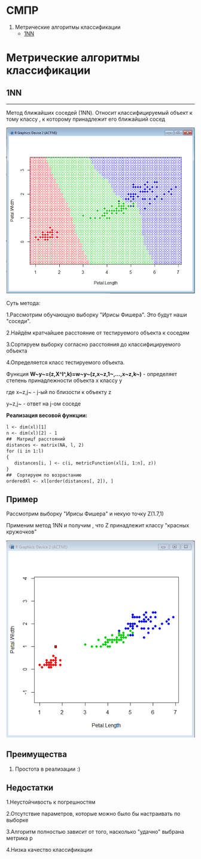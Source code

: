 # СМПР

1. Метрические алгоритмы классификации
    - [1NN](#1NN)
    
# Метрические алгоритмы классификации

## 1NN
---
Метод ближайших соседей (1NN). Относит классифицируемый объект к тому классу , к которому принадлежит его ближайший сосед


![raspr](https://raw.githubusercontent.com/TIR13/ML0/master/img/1.png)



Суть метода:

1.Рассмотрим обучающую выборку "Ирисы Фишера". Это будут наши "соседи".

2.Найдём кратчайшее расстояние от тестируемого объекта к соседям

3.Сортируем выборку согласно расстояния до классифицируемого объекта 

4.Определяется класс тестируемого объекта.

Функция **W~y~=(z,X^l^,k)=w~y~(z,x~z,1~,...,x~z,k~)** - определяет степень принадлежности объекта x классу y

где x~z,j~ - j-ый по близости к объекту z

   y~z,j~ - ответ на j-ом соседе

**Реализация весовой функции:**

```
l <- dim(xl)[1]     
n <- dim(xl)[2] - 1          
##  Матрицf расстояний    
distances <- matrix(NA, l, 2)          
for (i in 1:l)      
{         
   distances[i, ] <- c(i, metricFunction(xl[i, 1:n], z))
}
##  Сортируем по возрастанию   
orderedXl <- xl[order(distances[, 2]), ] 

```

## Пример

Рассмотрим выборку "Ирисы Фишера" и некую точку Z(1.7,1)

Применим метод 1NN и получим , что Z принадлежит классу "красных кружочков"

![raspr](https://raw.githubusercontent.com/TIR13/ML0/master/img/2.png)

## **Преимущества**

1. Простота в реализации :)

## **Недостатки**

1.Неустойчивость к погрешностям

2.Отсутствие параметров, которые можно было бы настраивать по выборке 

3.Алгоритм полностью зависит от того, насколько "удачно" выбрана метрика р

4.Низка качество классификации 



